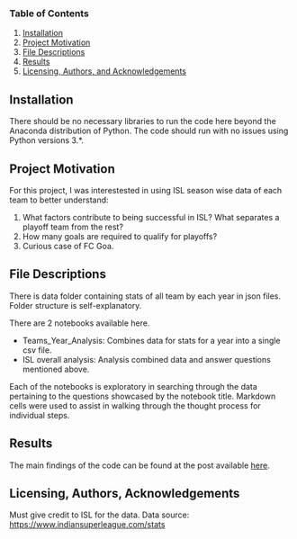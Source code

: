 ### Table of Contents

1. [Installation](#installation)
2. [Project Motivation](#motivation)
3. [File Descriptions](#files)
4. [Results](#results)
5. [Licensing, Authors, and Acknowledgements](#licensing)

## Installation <a name="installation"></a>

There should be no necessary libraries to run the code here beyond the Anaconda distribution of Python. The code should run with no issues using Python versions 3.\*.

## Project Motivation<a name="motivation"></a>

For this project, I was interestested in using ISL season wise data of each team to better understand:

1. What factors contribute to being successful in ISL? What separates a playoff team from the rest?
2. How many goals are required to qualify for playoffs?
3. Curious case of FC Goa.

## File Descriptions <a name="files"></a>
There is data folder containing stats of all team by each year in json files. Folder structure is self-explanatory.

There are 2 notebooks available here.

- Teams_Year_Analysis: Combines data for stats for a year into a single csv file.
- ISL overall analysis: Analysis combined data and answer questions mentioned above.

Each of the notebooks is exploratory in searching through the data pertaining to the questions showcased by the notebook title. Markdown cells were used to assist in walking through the thought process for individual steps.

## Results<a name="results"></a>

The main findings of the code can be found at the post available [here](https://medium.com/p/2541bb4db98c).

## Licensing, Authors, Acknowledgements<a name="licensing"></a>

Must give credit to ISL for the data.
Data source: https://www.indiansuperleague.com/stats

